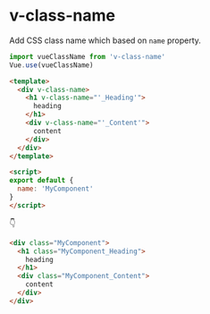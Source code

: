 # v-class-name

Add CSS class name which based on `name` property.

```js
import vueClassName from 'v-class-name'
Vue.use(vueClassName)
```

```html
<template>
  <div v-class-name>
    <h1 v-class-name="'_Heading'">
      heading
    </h1>
    <div v-class-name="'_Content'">
      content
    </div>
  </div>
</template>

<script>
export default {
  name: 'MyComponent'
}
</script>
```

👇

```html
<div class="MyComponent">
  <h1 class="MyComponent_Heading">
    heading
  </h1>
  <div class="MyComponent_Content">
    content
  </div>
</div>
```